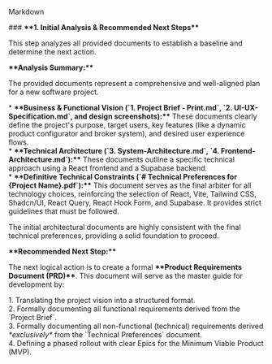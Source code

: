 

Markdown

\#\#\# **\*\*1. Initial Analysis & Recommended Next Steps\*\***

This step analyzes all provided documents to establish a baseline and determine the next action.

**\*\*Analysis Summary:\*\***

The provided documents represent a comprehensive and well-aligned plan for a new software project.

\* **\*\*Business & Functional Vision (\`1. Project Brief \- Print.md\`, \`2. UI-UX-Specification.md\`, and design screenshots):\*\*** These documents clearly define the project's purpose, target users, key features (like a dynamic product configurator and broker system), and desired user experience flows.  
\* **\*\*Technical Architecture (\`3. System-Architecture.md\`, \`4. Frontend-Architecture.md\`):\*\*** These documents outline a specific technical approach using a React frontend and a Supabase backend.  
\* **\*\*Definitive Technical Constraints (\`\# Technical Preferences for {Project Name}.pdf\`):\*\*** This document serves as the final arbiter for all technology choices, reinforcing the selection of React, Vite, Tailwind CSS, Shadcn/UI, React Query, React Hook Form, and Supabase. It provides strict guidelines that must be followed.

The initial architectural documents are highly consistent with the final technical preferences, providing a solid foundation to proceed.

**\*\*Recommended Next Step:\*\***

The next logical action is to create a formal **\*\*Product Requirements Document (PRD)\*\***. This document will serve as the master guide for development by:

1\.  Translating the project vision into a structured format.  
2\.  Formally documenting all functional requirements derived from the \`Project Brief\`.  
3\.  Formally documenting all non-functional (technical) requirements derived *\*exclusively\** from the \`Technical Preferences\` document.  
4\.  Defining a phased rollout with clear Epics for the Minimum Viable Product (MVP).  

